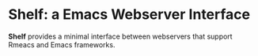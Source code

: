 # Shelf: a Emacs Webserver Interface

**Shelf** provides a minimal interface between webservers that support Rmeacs and Emacs frameworks.

